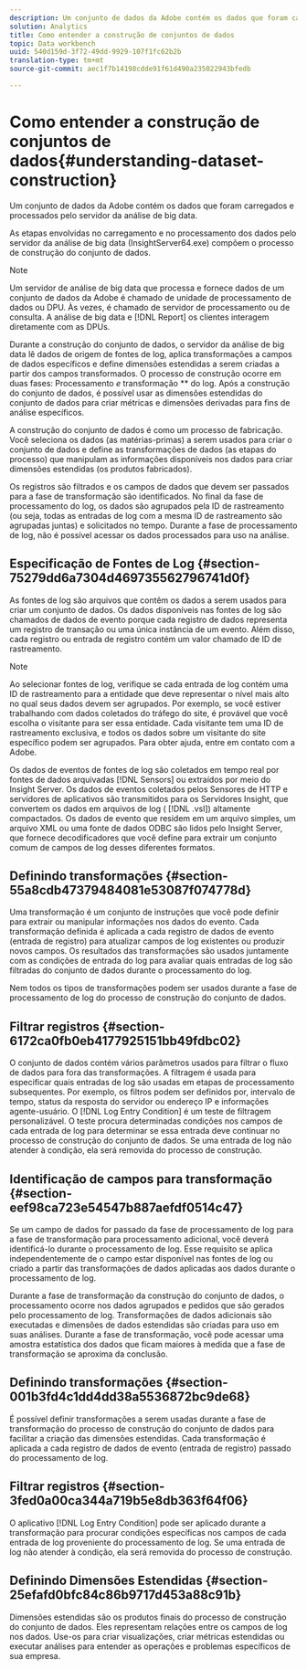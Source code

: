 ```yaml
---
description: Um conjunto de dados da Adobe contém os dados que foram carregados e processados pelo servidor da análise de big data.
solution: Analytics
title: Como entender a construção de conjuntos de dados
topic: Data workbench
uuid: 540d159d-3f72-49dd-9929-107f1fc62b2b
translation-type: tm+mt
source-git-commit: aec1f7b14198cdde91f61d490a235022943bfedb

---
```



# Como entender a construção de conjuntos de dados{#understanding-dataset-construction}

Um conjunto de dados da Adobe contém os dados que foram carregados e processados pelo servidor da análise de big data.

As etapas envolvidas no carregamento e no processamento dos dados pelo servidor da análise de big data (InsightServer64.exe) compõem o processo de construção do conjunto de dados.

>[!NOTE]
>
>Um servidor de análise de big data que processa e fornece dados de um conjunto de dados da Adobe é chamado de unidade de processamento de dados ou DPU. Às vezes, é chamado de servidor de processamento ou de consulta. A análise de big data e [!DNL Report] os clientes interagem diretamente com as DPUs.

Durante a construção do conjunto de dados, o servidor da análise de big data lê dados de origem de fontes de log, aplica transformações a campos de dados específicos e define dimensões estendidas a serem criadas a partir dos campos transformados. O processo de construção ocorre em duas fases: Processamento *e* transformação ** do log. Após a construção do conjunto de dados, é possível usar as dimensões estendidas do conjunto de dados para criar métricas e dimensões derivadas para fins de análise específicos.

A construção do conjunto de dados é como um processo de fabricação. Você seleciona os dados (as matérias-primas) a serem usados para criar o conjunto de dados e define as transformações de dados (as etapas do processo) que manipulam as informações disponíveis nos dados para criar dimensões estendidas (os produtos fabricados).

<!--
c_log_proc.xml
-->

Os registros são filtrados e os campos de dados que devem ser passados para a fase de transformação são identificados. No final da fase de processamento do log, os dados são agrupados pela ID de rastreamento (ou seja, todas as entradas de log com a mesma ID de rastreamento são agrupadas juntas) e solicitados no tempo. Durante a fase de processamento de log, não é possível acessar os dados processados para uso na análise.

## Especificação de Fontes de Log {#section-75279dd6a7304d469735562796741d0f}

As fontes de log são arquivos que contêm os dados a serem usados para criar um conjunto de dados. Os dados disponíveis nas fontes de log são chamados de dados de evento porque cada registro de dados representa um registro de transação ou uma única instância de um evento. Além disso, cada registro ou entrada de registro contém um valor chamado de ID de rastreamento.

>[!NOTE]
>
>Ao selecionar fontes de log, verifique se cada entrada de log contém uma ID de rastreamento para a entidade que deve representar o nível mais alto no qual seus dados devem ser agrupados. Por exemplo, se você estiver trabalhando com dados coletados do tráfego do site, é provável que você escolha o visitante para ser essa entidade. Cada visitante tem uma ID de rastreamento exclusiva, e todos os dados sobre um visitante do site específico podem ser agrupados. Para obter ajuda, entre em contato com a Adobe.

Os dados de eventos de fontes de log são coletados em tempo real por fontes de dados arquivadas [!DNL Sensors] ou extraídos por meio do Insight Server. Os dados de eventos coletados pelos Sensores de HTTP e servidores de aplicativos são transmitidos para os Servidores Insight, que convertem os dados em arquivos de log ( [!DNL .vsl]) altamente compactados. Os dados de evento que residem em um arquivo simples, um arquivo XML ou uma fonte de dados ODBC são lidos pelo Insight Server, que fornece decodificadores que você define para extrair um conjunto comum de campos de log desses diferentes formatos.

## Definindo transformações {#section-55a8cdb47379484081e53087f074778d}

Uma transformação é um conjunto de instruções que você pode definir para extrair ou manipular informações nos dados do evento. Cada transformação definida é aplicada a cada registro de dados de evento (entrada de registro) para atualizar campos de log existentes ou produzir novos campos. Os resultados das transformações são usados juntamente com as condições de entrada do log para avaliar quais entradas de log são filtradas do conjunto de dados durante o processamento do log.

Nem todos os tipos de transformações podem ser usados durante a fase de processamento de log do processo de construção do conjunto de dados.

## Filtrar registros {#section-6172ca0fb0eb4177925151bb49fdbc02}

O conjunto de dados contém vários parâmetros usados para filtrar o fluxo de dados para fora das transformações. A filtragem é usada para especificar quais entradas de log são usadas em etapas de processamento subsequentes. Por exemplo, os filtros podem ser definidos por, intervalo de tempo, status da resposta do servidor ou endereço IP e informações agente-usuário. O [!DNL Log Entry Condition] é um teste de filtragem personalizável. O teste procura determinadas condições nos campos de cada entrada de log para determinar se essa entrada deve continuar no processo de construção do conjunto de dados. Se uma entrada de log não atender à condição, ela será removida do processo de construção.

## Identificação de campos para transformação {#section-eef98ca723e54547b887aefdf0514c47}

Se um campo de dados for passado da fase de processamento de log para a fase de transformação para processamento adicional, você deverá identificá-lo durante o processamento de log. Esse requisito se aplica independentemente de o campo estar disponível nas fontes de log ou criado a partir das transformações de dados aplicadas aos dados durante o processamento de log.

<!--
c_transformation.xml
-->

Durante a fase de transformação da construção do conjunto de dados, o processamento ocorre nos dados agrupados e pedidos que são gerados pelo processamento de log. Transformações de dados adicionais são executadas e dimensões de dados estendidas são criadas para uso em suas análises. Durante a fase de transformação, você pode acessar uma amostra estatística dos dados que ficam maiores à medida que a fase de transformação se aproxima da conclusão.

## Definindo transformações {#section-001b3fd4c1dd4dd38a5536872bc9de68}

É possível definir transformações a serem usadas durante a fase de transformação do processo de construção do conjunto de dados para facilitar a criação das dimensões estendidas. Cada transformação é aplicada a cada registro de dados de evento (entrada de registro) passado do processamento de log.

## Filtrar registros {#section-3fed0a00ca344a719b5e8db363f64f06}

O aplicativo [!DNL Log Entry Condition] pode ser aplicado durante a transformação para procurar condições específicas nos campos de cada entrada de log proveniente do processamento de log. Se uma entrada de log não atender à condição, ela será removida do processo de construção.

## Definindo Dimensões Estendidas {#section-25efafd0bfc84c86b9717d453a88c91b}

Dimensões estendidas são os produtos finais do processo de construção do conjunto de dados. Eles representam relações entre os campos de log nos dados. Use-os para criar visualizações, criar métricas estendidas ou executar análises para entender as operações e problemas específicos de sua empresa.
